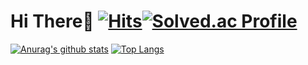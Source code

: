 # Hi There👋 [![Hits](https://hits.seeyoufarm.com/api/count/incr/badge.svg?url=https%3A%2F%2Fgithub.com%2FEthan-kim9&count_bg=%233DA4C8&title_bg=%23434C5E&icon=spring.svg&icon_color=%232CBA69&title=hits&edge_flat=false)](https://hits.seeyoufarm.com)[![Solved.ac Profile](http://mazassumnida.wtf/api/mini/generate_badge?boj=hey00507)](https://solved.ac/hey00507/)

[![Anurag's github stats](https://github-readme-stats.vercel.app/api?username=Ethan-kim9&show_icons=true&theme=dark)](https://github.com/Ethan-kim9)
[![Top Langs](https://github-readme-stats.vercel.app/api/top-langs/?username=Ethan-kim9&theme=dark&layout=compact)](https://github.com/anuraghazra/github-readme-stats)
